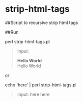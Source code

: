 # strip-html-tags

##Script to recursive strip html tags

##Run


perl strip-html-tags.pl
> Input: <body><div class="contents"><div><strong>Hello World</strong></div></div></body>
> Hello World

or

echo '<tag>here</tag>' | perl strip-html-tags.pl
>Input: <tag>here</tag>
>here
